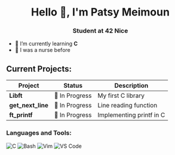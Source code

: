 <h1 align="center">Hello 👋, I'm Patsy Meimoun </h1>
<h3 align="center">Student at 42 Nice</h3>

- 🌱 I’m currently learning **C**
- 💊 I was a nurse before

## Current Projects:

| Project                     | Status          | Description               |
|-----------------------------|-----------------|---------------------------|
| **Libft**                   | 🔨 In Progress   | My first C library        |
| **get_next_line**           | 🔨 In Progress   | Line reading function     |
| **ft_printf**               | 🔨 In Progress   | Implementing printf in C  |





<h3 align="left">Languages and Tools:</h3>

<p align="left">
  <img src="https://img.shields.io/badge/C-00599C?style=for-the-badge&logo=c&logoColor=white" alt="C" />
  <img src="https://img.shields.io/badge/Bash-4EAA25?style=for-the-badge&logo=gnu-bash&logoColor=white" alt="Bash" />
  <img src="https://img.shields.io/badge/Vim-019733?style=for-the-badge&logo=vim&logoColor=white" alt="Vim" />
  <img src="https://img.shields.io/badge/VS%20Code-0078D4?style=for-the-badge&logo=visual-studio-code&logoColor=white" alt="VS Code" />
</p>
